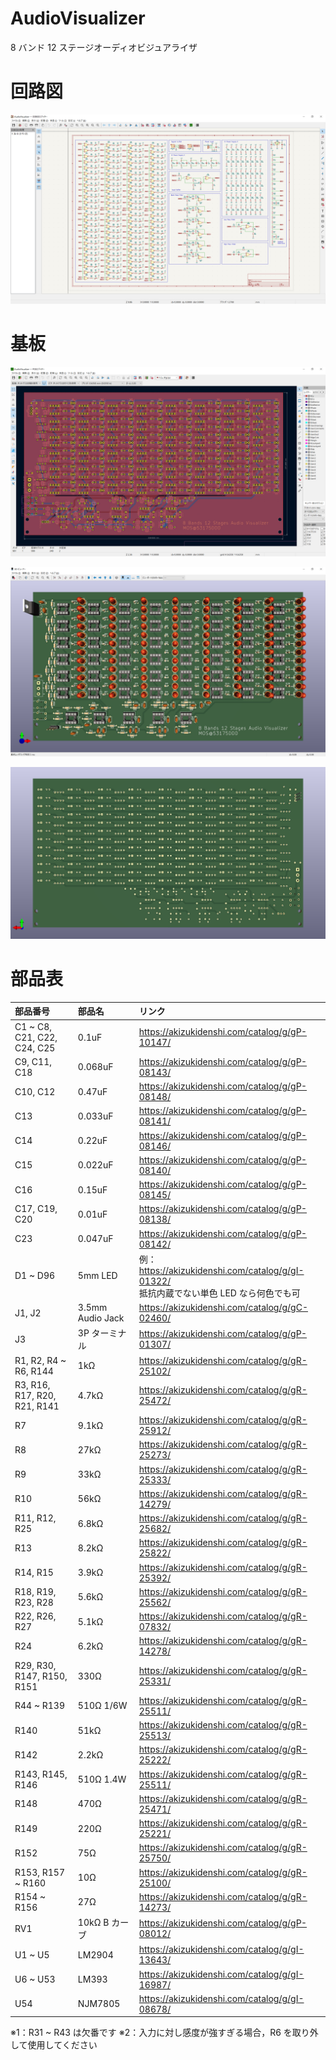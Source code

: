 # AudioVisualizer

8 バンド 12 ステージオーディオビジュアライザ

# 回路図

![image](./img/Schematic_image.png)

# 基板

![image](./img/PCB_Editor_image.png)

![image](./img/PCB_3D_image_f.png)

![image](./img/PCB_3D_image_b.png)

# 部品表

| 部品番号 | 部品名 | リンク |
|:----|:----|:----|
| C1 ~ C8, C21, C22, C24, C25 | 0.1uF | <https://akizukidenshi.com/catalog/g/gP-10147/> |
| C9, C11, C18 | 0.068uF | <https://akizukidenshi.com/catalog/g/gP-08143/> |
| C10, C12 | 0.47uF | <https://akizukidenshi.com/catalog/g/gP-08148/> |
| C13 | 0.033uF | <https://akizukidenshi.com/catalog/g/gP-08141/> |
| C14 | 0.22uF | <https://akizukidenshi.com/catalog/g/gP-08146/> |
| C15 | 0.022uF | <https://akizukidenshi.com/catalog/g/gP-08140/> |
| C16 | 0.15uF | <https://akizukidenshi.com/catalog/g/gP-08145/> |
| C17, C19, C20 | 0.01uF | <https://akizukidenshi.com/catalog/g/gP-08138/> |
| C23 | 0.047uF | <https://akizukidenshi.com/catalog/g/gP-08142/> |
| D1 ~ D96 | 5mm LED | 例：<https://akizukidenshi.com/catalog/g/gI-01322/></br>抵抗内蔵でない単色 LED なら何色でも可 |
| J1, J2 | 3.5mm Audio Jack | <https://akizukidenshi.com/catalog/g/gC-02460/> |
| J3 | 3P ターミナル | <https://akizukidenshi.com/catalog/g/gP-01307/> |
| R1, R2, R4 ~ R6, R144 | 1kΩ | <https://akizukidenshi.com/catalog/g/gR-25102/> |
| R3, R16, R17, R20, R21, R141 | 4.7kΩ | <https://akizukidenshi.com/catalog/g/gR-25472/> |
| R7 | 9.1kΩ | <https://akizukidenshi.com/catalog/g/gR-25912/> |
| R8 | 27kΩ | <https://akizukidenshi.com/catalog/g/gR-25273/> |
| R9 | 33kΩ | <https://akizukidenshi.com/catalog/g/gR-25333/> |
| R10 | 56kΩ | <https://akizukidenshi.com/catalog/g/gR-14279/> |
| R11, R12, R25 | 6.8kΩ | <https://akizukidenshi.com/catalog/g/gR-25682/> |
| R13 | 8.2kΩ | <https://akizukidenshi.com/catalog/g/gR-25822/> |
| R14, R15 | 3.9kΩ | <https://akizukidenshi.com/catalog/g/gR-25392/> |
| R18, R19, R23, R28 | 5.6kΩ | <https://akizukidenshi.com/catalog/g/gR-25562/> |
| R22, R26, R27 | 5.1kΩ | <https://akizukidenshi.com/catalog/g/gR-07832/> |
| R24 | 6.2kΩ | <https://akizukidenshi.com/catalog/g/gR-14278/> |
| R29, R30, R147, R150, R151 | 330Ω | <https://akizukidenshi.com/catalog/g/gR-25331/> |
| R44 ~ R139 | 510Ω 1/6W | <https://akizukidenshi.com/catalog/g/gR-25511/> |
| R140 | 51kΩ | <https://akizukidenshi.com/catalog/g/gR-25513/> |
| R142 | 2.2kΩ | <https://akizukidenshi.com/catalog/g/gR-25222/> |
| R143, R145, R146 | 510Ω 1.4W | <https://akizukidenshi.com/catalog/g/gR-25511/> |
| R148 | 470Ω | <https://akizukidenshi.com/catalog/g/gR-25471/> |
| R149 | 220Ω | <https://akizukidenshi.com/catalog/g/gR-25221/> |
| R152 | 75Ω | <https://akizukidenshi.com/catalog/g/gR-25750/> |
| R153, R157 ~ R160 | 10Ω | <https://akizukidenshi.com/catalog/g/gR-25100/> |
| R154 ~ R156 | 27Ω | <https://akizukidenshi.com/catalog/g/gR-14273/> |
| RV1 | 10kΩ B カーブ | <https://akizukidenshi.com/catalog/g/gP-08012/> |
| U1 ~ U5 | LM2904 | <https://akizukidenshi.com/catalog/g/gI-13643/> |
| U6 ~ U53 | LM393 | <https://akizukidenshi.com/catalog/g/gI-16987/> |
| U54 | NJM7805 | <https://akizukidenshi.com/catalog/g/gI-08678/> |

※1：R31 ~ R43 は欠番です
※2：入力に対し感度が強すぎる場合，R6 を取り外して使用してください
